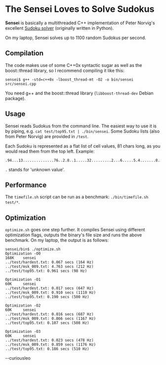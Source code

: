 # The Sensei Loves to Solve Sudokus

**Sensei** is basically a multithreaded C++ implementation of Peter
Norvig's excellent [Sudoku solver](http://norvig.com/sudoku.html "Peter 
Norvig's Sudoku solver explained") (originally written in Python).

On my laptop, Sensei solves up to 1100 random Sudokus per second.

## Compilation

The code makes use of some C++0x syntactic sugar as well as the
boost::thread library, so I recommend compiling it like this:

	sensei$ g++ -std=c++0x -lboost_thread-mt -O2 -o bin/sensei src/sensei.cpp

You need g++ and the boost::thread library (`libboost-thread-dev` Debian
package).

## Usage

Sensei reads Sudokus from the command line. The easiest way to use it
is by piping, e.g. `cat test/top95.txt | ./bin/sensei`. Some Sudoku lists
(also from Peter Norvig) are provided in `/test`.

Each Sudoku is represented as a flat list of cell values, 81 chars long,
as you would read them from the top left. Example:

	.94...13..............76..2.8..1.....32.........2...6.....5.4.......8..7..63.4..8

`.` stands for 'unknown value'.

## Performance

The `timefile.sh` script can be run as a benchmark: `./bin/timefile.sh
test/*`.

## Optimization

`optimize.sh` goes one step further. It compiles Sensei using different
optimization flags, outputs the binary's file size and runs the above
benchmark. On my laptop, the output is as follows:

	sensei/bin$ ./optimize.sh 
	Optimization -O0
	168K    sensei
	../test/hardest.txt: 0.067 secs (164 Hz)
	../test/msk_009.txt: 4.763 secs (212 Hz)
	../test/top95.txt: 0.961 secs (98 Hz)

	Optimization -O1
	60K     sensei
	../test/hardest.txt: 0.017 secs (647 Hz)
	../test/msk_009.txt: 0.910 secs (1110 Hz)
	../test/top95.txt: 0.190 secs (500 Hz)

	Optimization -O2
	60K     sensei
	../test/hardest.txt: 0.016 secs (687 Hz)
	../test/msk_009.txt: 0.866 secs (1167 Hz)
	../test/top95.txt: 0.187 secs (508 Hz)

	Optimization -O3
	60K     sensei
	../test/hardest.txt: 0.023 secs (478 Hz)
	../test/msk_009.txt: 0.859 secs (1176 Hz)
	../test/top95.txt: 0.186 secs (510 Hz)

--curiousleo

